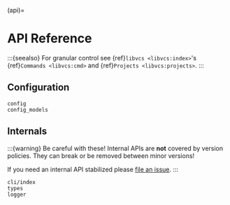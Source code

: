(api)=

# API Reference

:::{seealso}
For granular control see {ref}`libvcs <libvcs:index>`'s {ref}`Commands <libvcs:cmd>` and {ref}`Projects <libvcs:projects>`.
:::

## Configuration

```{toctree}
config
config_models
```

## Internals

:::{warning}
Be careful with these! Internal APIs are **not** covered by version policies. They can break or be removed between minor versions!

If you need an internal API stabilized please [file an issue](https://github.com/vcs-python/vcspull/issues).
:::

```{toctree}
cli/index
types
logger
```
